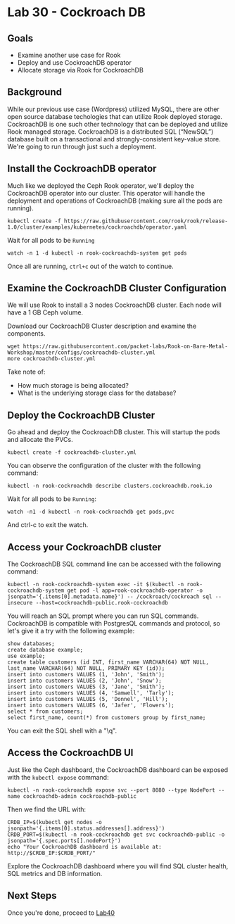 # Lab 30 - Cockroach DB

## Goals

* Examine another use case for Rook
* Deploy and use CockroachDB operator
* Allocate storage via Rook for CockroachDB

## Background

While our previous use case (Wordpress) utilized MySQL, there are other open source database techologies that can utilize Rook deployed storage.  CockroachDB is one such other technology that can be deployed and utilize Rook managed storage. CockroachDB is a distributed SQL (“NewSQL”) database built on a transactional and strongly-consistent key-value store.  We're going to run through just such a deployment.


## Install the CockroachDB operator

Much like we deployed the Ceph Rook operator, we'll deploy the CockroachDB operator into our cluster. This operator will handle the deployment and operations of CockroachDB (making sure all the pods are running).

```
kubectl create -f https://raw.githubusercontent.com/rook/rook/release-1.0/cluster/examples/kubernetes/cockroachdb/operator.yaml
```

Wait for all pods to be `Running`
```
watch -n 1 -d kubectl -n rook-cockroachdb-system get pods
```
Once all are running, `ctrl+c` out of the watch to continue.

## Examine the CockroachDB Cluster Configuration

We will use Rook to install a 3 nodes CockroachDB cluster. Each node will have a 1 GB Ceph volume.

Download our CockroachDB Cluster description and examine the components.

```
wget https://raw.githubusercontent.com/packet-labs/Rook-on-Bare-Metal-Workshop/master/configs/cockroachdb-cluster.yml
more cockroachdb-cluster.yml
```

Take note of:
* How much storage is being allocated?
* What is the underlying storage class for the database?

## Deploy the CockroachDB Cluster

Go ahead and deploy the CockroachDB cluster. This will startup the pods and allocate the PVCs.
```
kubectl create -f cockroachdb-cluster.yml
```

You can observe the configuration of the cluster with the following command:
```
kubectl -n rook-cockroachdb describe clusters.cockroachdb.rook.io
```

Wait for all pods to be `Running`:
```
watch -n1 -d kubectl -n rook-cockroachdb get pods,pvc
```

And ctrl-c to exit the watch.

## Access your CockroachDB cluster

The CockroachDB SQL command line can be accessed with the following command:

```
kubectl -n rook-cockroachdb-system exec -it $(kubectl -n rook-cockroachdb-system get pod -l app=rook-cockroachdb-operator -o jsonpath='{.items[0].metadata.name}') -- /cockroach/cockroach sql --insecure --host=cockroachdb-public.rook-cockroachdb
```

You will reach an SQL prompt where you can run SQL commands. CockroachDB is compatible with PostgresQL commands and protocol, so let's give it a try with the following example:
```
show databases;
create database example;
use example;
create table customers (id INT, first_name VARCHAR(64) NOT NULL, last_name VARCHAR(64) NOT NULL, PRIMARY KEY (id));
insert into customers VALUES (1, 'John', 'Smith');
insert into customers VALUES (2, 'John', 'Snow');
insert into customers VALUES (3, 'Jane', 'Smith');
insert into customers VALUES (4, 'Samwell', 'Tarly');
insert into customers VALUES (5, 'Donnel', 'Hill');
insert into customers VALUES (6, 'Jafer', 'Flowers');
select * from customers;
select first_name, count(*) from customers group by first_name;
```

You can exit the SQL shell with a "\q".

## Access the CockroachDB UI

Just like the Ceph dashboard, the CockroachDB dashboard can be exposed with the `kubectl expose` command:
```
kubectl -n rook-cockroachdb expose svc --port 8080 --type NodePort --name cockroachdb-admin cockroachdb-public
```

Then we find the URL with:
```
CRDB_IP=$(kubectl get nodes -o jsonpath='{.items[0].status.addresses[].address}')
CRDB_PORT=$(kubectl -n rook-cockroachdb get svc cockroachdb-public -o jsonpath='{.spec.ports[].nodePort}')
echo "Your CockroachDB dashboard is available at: http://$CRDB_IP:$CRDB_PORT/"
```

Explore the CockroachDB dashboard where you will find SQL cluster health, SQL metrics and DB information.

## Next Steps

Once you're done, proceed to [Lab40](Lab40.md)
